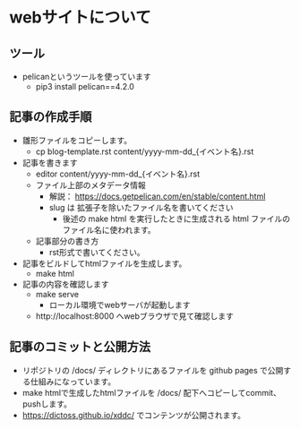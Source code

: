 # webサイトについて

## ツール

- pelicanというツールを使っています
  - pip3 install pelican==4.2.0

## 記事の作成手順

- 雛形ファイルをコピーします。
  - cp blog-template.rst content/yyyy-mm-dd_{イベント名}.rst
- 記事を書きます
  - editor content/yyyy-mm-dd_{イベント名}.rst
  - ファイル上部のメタデータ情報
    - 解説： https://docs.getpelican.com/en/stable/content.html
    - slug は 拡張子を除いたファイル名を書いてください
      - 後述の make html を実行したときに生成される html ファイルのファイル名に使われます。
  - 記事部分の書き方
    - rst形式で書いてください。
- 記事をビルドしてhtmlファイルを生成します。
  - make html
- 記事の内容を確認します
  - make serve
    - ローカル環境でwebサーバが起動します
  - http://localhost:8000 へwebブラウザで見て確認します

## 記事のコミットと公開方法

- リポジトリの /docs/ ディレクトリにあるファイルを github pages で公開する仕組みになっています。
- make htmlで生成したhtmlファイルを /docs/ 配下へコピーしてcommit、pushします。
- https://dictoss.github.io/xddc/ でコンテンツが公開されます。
